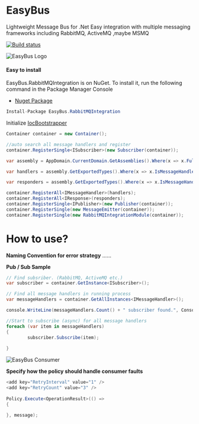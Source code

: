 # EasyBus
Lightweight Message Bus for .Net Easy integration with multiple messaging frameworks including RabbitMQ, ActiveMQ ,maybe MSMQ

[![Build status](https://ci.appveyor.com/api/projects/status/809jr48poq9op086?svg=true)](https://ci.appveyor.com/project/serdardemir/easybus)


![EasyBus Logo](https://github.com/serdardemir/EasyBus/blob/master/Content/images/integration.png)


#### Easy to install
EasyBus.RabbitMQIntegration is on NuGet. To install it, run the following command in the Package Manager Console

* [Nuget Package](https://www.nuget.org/packages/EasyBus.RabbitMQIntegration/)
```csharp   
Install-Package EasyBus.RabbitMQIntegration
```

Initialize [IocBootstrapper](https://github.com/serdardemir/EasyBus/blob/master/EasyBus.ConsumerService/IocBootstrapper.cs/)

 ```csharp   
Container container = new Container();

//auto search all message handlers and register
container.RegisterSingle<ISubscriber>(new Subscriber(container));

var assembly = AppDomain.CurrentDomain.GetAssemblies().Where(x => x.FullName.Contains("EasyBus.Consumer")).FirstOrDefault();

var handlers = assembly.GetExportedTypes().Where(x => x.IsMessageHandler(typeof(MessageHandler<>))).ToList();

var responders = assembly.GetExportedTypes().Where(x => x.IsMessageHandler(typeof(MessageResponder<,>))).ToList();

container.RegisterAll<IMessageHandler>(handlers);
container.RegisterAll<IResponse>(responders);
container.RegisterSingle<IPublisher>(new Publisher(container));
container.RegisterSingle(new MessageEmitter(container));
container.RegisterSingle(new RabbitMQIntegrationModule(container));
```


How to use?
========================
**Naming Convention for error strategy** 
......






**Pub / Sub Sample**
```cs
// Find subsriber. (RabbitMQ, ActiveMQ etc.)
var subscriber = container.GetInstance<ISubscriber>();

// Find all message handlers in running process
var messageHandlers = container.GetAllInstances<IMessageHandler>();

console.WriteLine(messageHandlers.Count() + " subscriber found.", ConsoleColor.Green);

//Start to subscribe (async) for all message handlers
foreach (var item in messageHandlers)
{                    
		subscriber.Subscribe(item);
	
}


```
![EasyBus Consumer](https://github.com/serdardemir/EasyBus/blob/master/Content/images/easybusconsumer.png)

**Specify how the policy should handle consumer faults**

```cs
<add key="RetryInterval" value="1" />
<add key="RetryCount" value="3" />
 
Policy.Execute<OperationResult>(() =>
{
	
}, message);

```
